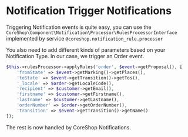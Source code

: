 # Notification Trigger Notifications

Triggering Notification events is quite easy, you can use
the ```CoreShop\Component\Notification\Processor\RulesProcessorInterface``` implemented by service
```@coreshop.notification_rule.processor```

You also need to add different kinds of parameters based on your Notification Type.
In our case, we trigger an Order event.

```php
$this->rulesProcessor->applyRules('order', $event->getProposal(), [
    'fromState' => $event->getMarking()->getPlaces(),
    'toState' => $event->getTransition()->getTos(),
    '_locale' => $order->getLocaleCode(),
    'recipient' => $customer->getEmail(),
    'firstname' => $customer->getFirstname(),
    'lastname' => $customer->getLastname(),
    'orderNumber' => $order->getOrderNumber(),
    'transition' => $event->getTransition()->getName()
]);
```

The rest is now handled by CoreShop Notifications.